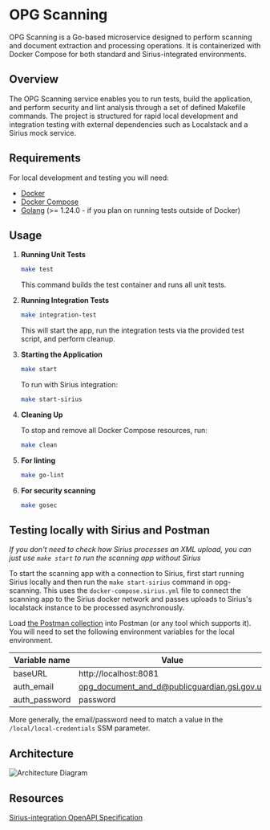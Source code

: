 # OPG Scanning

OPG Scanning is a Go-based microservice designed to perform scanning and document extraction and processing operations. It is containerized with Docker Compose for both standard and Sirius-integrated environments.

## Overview

The OPG Scanning service enables you to run tests, build the application, and perform security and lint analysis through a set of defined Makefile commands. The project is structured for rapid local development and integration testing with external dependencies such as Localstack and a Sirius mock service.

## Requirements

For local development and testing you will need:

- [Docker](https://www.docker.com/get-started)
- [Docker Compose](https://docs.docker.com/compose/install/)
- [Golang](https://golang.org) (>= 1.24.0 - if you plan on running tests outside of Docker)

## Usage

1. **Running Unit Tests**

   ```bash
   make test
   ```

   This command builds the test container and runs all unit tests.

2. **Running Integration Tests**

   ```bash
   make integration-test
   ```

   This will start the app, run the integration tests via the provided test script, and perform cleanup.

3. **Starting the Application**

   ```bash
   make start
   ```

   To run with Sirius integration:

   ```bash
   make start-sirius
   ```

4. **Cleaning Up**

   To stop and remove all Docker Compose resources, run:

   ```bash
   make clean
   ```

5. **For linting**

   ```bash
   make go-lint
   ```

6. **For security scanning**
   ```bash
   make gosec
   ```

## Testing locally with Sirius and Postman

_If you don't need to check how Sirius processes an XML upload, you can just use `make start` to run the scanning app without Sirius_

To start the scanning app with a connection to Sirius, first start running Sirius locally and then run the `make start-sirius` command in opg-scanning. This uses the `docker-compose.sirius.yml` file to connect the scanning app to the Sirius docker network and passes uploads to Sirius's localstack instance to be processed asynchronously.

Load [the Postman collection](scripts/OPG%20Scanning.postman_collection.json) into Postman (or any tool which supports it). You will need to set the following environment variables for the local environment.

| Variable name | Value                                        |
| ------------- | -------------------------------------------- |
| baseURL       | http://localhost:8081                        |
| auth_email    | opg_document_and_d@publicguardian.gsi.gov.uk |
| auth_password | password                                     |

More generally, the email/password need to match a value in the `/local/local-credentials` SSM parameter.

## Architecture

![Architecture Diagram](docs/architecture/diagrams/scanning-api.svg)

## Resources

[Sirius-integration OpenAPI Specification](docker/sirius/openapi.yaml)
